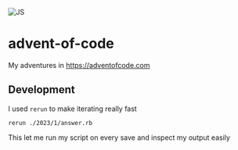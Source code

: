 ![JS](https://github.com/tannermares/advent-of-code/actions/workflows/node.js.yml/badge.svg)

# advent-of-code
My adventures in https://adventofcode.com

## Development
I used `rerun` to make iterating really fast
```
rerun ./2023/1/answer.rb
```

This let me run my script on every save and inspect my output easily
